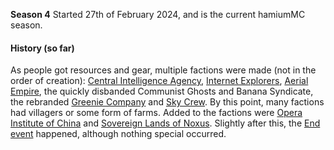  **Season 4** Started 27th of February 2024, and is the current hamiumMC season.

 #### History (so far)

 As people got resources and gear, multiple factions were made (not in the order of creation): [Central Intelligence Agency](/factions/cia.md), [Internet Explorers](/factions/ie.md), [Aerial Empire](/factions/ae.md), the quickly disbanded Communist Ghosts and Banana Syndicate, the rebranded [Greenie Company](/factions/gc.md) and [Sky Crew](/factions/sc.md). By this point, many factions had villagers or some form of farms. Added to the factions were [Opera Institute of China](/factions/oic.md) and [Sovereign Lands of Noxus](/factions/slon.md).
 Slightly after this, the [End event](/events/ends4) happened, although nothing special occurred.
